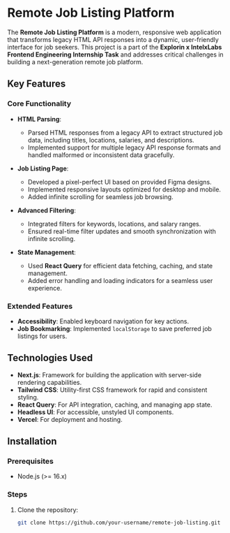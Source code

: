 # Remote Job Listing Platform

The **Remote Job Listing Platform** is a modern, responsive web application that transforms legacy HTML API responses into a dynamic, user-friendly interface for job seekers. This project is a part of the **Explorin x IntelxLabs Frontend Engineering Internship Task** and addresses critical challenges in building a next-generation remote job platform.

## Key Features

### Core Functionality

- **HTML Parsing**:  
  - Parsed HTML responses from a legacy API to extract structured job data, including titles, locations, salaries, and descriptions.  
  - Implemented support for multiple legacy API response formats and handled malformed or inconsistent data gracefully.

- **Job Listing Page**:  
  - Developed a pixel-perfect UI based on provided Figma designs.  
  - Implemented responsive layouts optimized for desktop and mobile.  
  - Added infinite scrolling for seamless job browsing.  

- **Advanced Filtering**:  
  - Integrated filters for keywords, locations, and salary ranges.  
  - Ensured real-time filter updates and smooth synchronization with infinite scrolling.

- **State Management**:  
  - Used **React Query** for efficient data fetching, caching, and state management.  
  - Added error handling and loading indicators for a seamless user experience.

### Extended Features

- **Accessibility**: Enabled keyboard navigation for key actions.  
- **Job Bookmarking**: Implemented `localStorage` to save preferred job listings for users.  

## Technologies Used

- **Next.js**: Framework for building the application with server-side rendering capabilities.  
- **Tailwind CSS**: Utility-first CSS framework for rapid and consistent styling.  
- **React Query**: For API integration, caching, and managing app state.  
- **Headless UI**: For accessible, unstyled UI components.  
- **Vercel**: For deployment and hosting.

## Installation

### Prerequisites

- Node.js (>= 16.x)

### Steps

1. Clone the repository:
   ```bash
   git clone https://github.com/your-username/remote-job-listing.git
